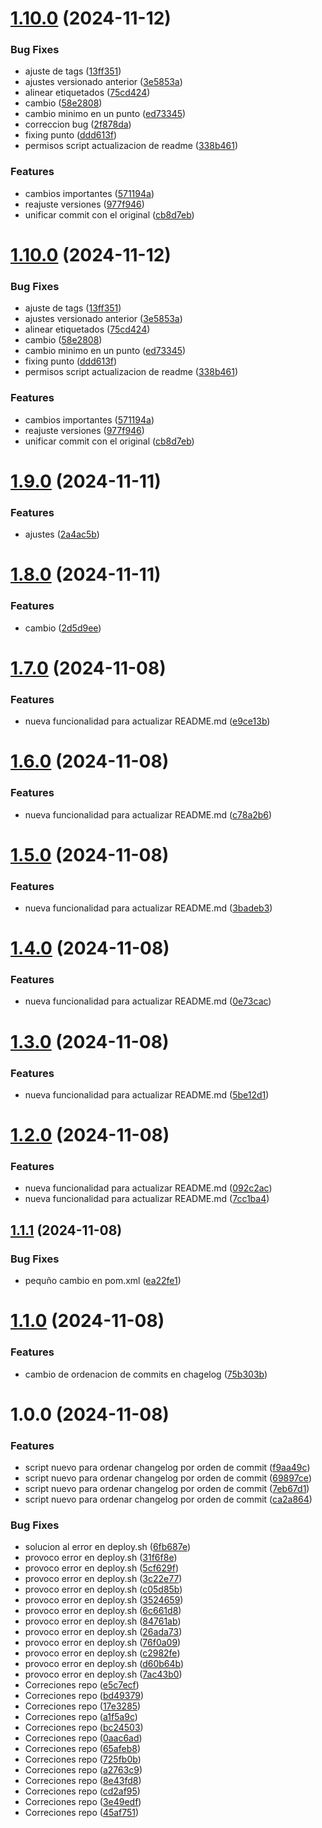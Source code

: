 # [1.10.0](https://github.com/titan85/helloWorld/compare/v1.9.0...v1.10.0) (2024-11-12)


### Bug Fixes

* ajuste de tags ([13ff351](https://github.com/titan85/helloWorld/commit/13ff35163e3538f38e9a8d92233d7a910a8c6034))
* ajustes versionado anterior ([3e5853a](https://github.com/titan85/helloWorld/commit/3e5853a9b0533f6d78afbc89823fcf5285343934))
* alinear etiquetados ([75cd424](https://github.com/titan85/helloWorld/commit/75cd424d6e2f9cd1429c90a4d1b06c52bfe8f160))
* cambio ([58e2808](https://github.com/titan85/helloWorld/commit/58e280887d617f83901db8ef511d273b2c25b61c))
* cambio minimo en un punto ([ed73345](https://github.com/titan85/helloWorld/commit/ed73345b957c989bf926be6cee8164a8c4bcc118))
* correccion bug ([2f878da](https://github.com/titan85/helloWorld/commit/2f878da4071ee222cbeca9be0e7782d8cf61c294))
* fixing punto ([ddd613f](https://github.com/titan85/helloWorld/commit/ddd613fb036435f02ad5d45760c2f1a50254a8c1))
* permisos script actualizacion de readme ([338b461](https://github.com/titan85/helloWorld/commit/338b461ca3829b86b7e77d253d90325f831954bc))


### Features

* cambios importantes ([571194a](https://github.com/titan85/helloWorld/commit/571194a70485d55b6a7f09ac1d5179648667d584))
* reajuste versiones ([977f946](https://github.com/titan85/helloWorld/commit/977f9467c4c8dfdddcb8a6a3e1e0327366a5ce2c))
* unificar commit con el original ([cb8d7eb](https://github.com/titan85/helloWorld/commit/cb8d7ebe4e76f2094da581090dc597d3402f3b84))

# [1.10.0](https://github.com/titan85/helloWorld/compare/v1.9.0...v1.10.0) (2024-11-12)


### Bug Fixes

* ajuste de tags ([13ff351](https://github.com/titan85/helloWorld/commit/13ff35163e3538f38e9a8d92233d7a910a8c6034))
* ajustes versionado anterior ([3e5853a](https://github.com/titan85/helloWorld/commit/3e5853a9b0533f6d78afbc89823fcf5285343934))
* alinear etiquetados ([75cd424](https://github.com/titan85/helloWorld/commit/75cd424d6e2f9cd1429c90a4d1b06c52bfe8f160))
* cambio ([58e2808](https://github.com/titan85/helloWorld/commit/58e280887d617f83901db8ef511d273b2c25b61c))
* cambio minimo en un punto ([ed73345](https://github.com/titan85/helloWorld/commit/ed73345b957c989bf926be6cee8164a8c4bcc118))
* fixing punto ([ddd613f](https://github.com/titan85/helloWorld/commit/ddd613fb036435f02ad5d45760c2f1a50254a8c1))
* permisos script actualizacion de readme ([338b461](https://github.com/titan85/helloWorld/commit/338b461ca3829b86b7e77d253d90325f831954bc))


### Features

* cambios importantes ([571194a](https://github.com/titan85/helloWorld/commit/571194a70485d55b6a7f09ac1d5179648667d584))
* reajuste versiones ([977f946](https://github.com/titan85/helloWorld/commit/977f9467c4c8dfdddcb8a6a3e1e0327366a5ce2c))
* unificar commit con el original ([cb8d7eb](https://github.com/titan85/helloWorld/commit/cb8d7ebe4e76f2094da581090dc597d3402f3b84))

# [1.9.0](https://github.com/titan85/helloWorld/compare/v1.8.0...v1.9.0) (2024-11-11)


### Features

* ajustes ([2a4ac5b](https://github.com/titan85/helloWorld/commit/2a4ac5be0d6fb392ef1b063ac0426bee4091b1d4))

# [1.8.0](https://github.com/titan85/helloWorld/compare/v1.7.0...v1.8.0) (2024-11-11)


### Features

* cambio ([2d5d9ee](https://github.com/titan85/helloWorld/commit/2d5d9ee76556c048d097cbe3c9cd9a81046ce3f2))

# [1.7.0](https://github.com/titan85/helloWorld/compare/v1.6.0...v1.7.0) (2024-11-08)


### Features

* nueva funcionalidad para actualizar README.md ([e9ce13b](https://github.com/titan85/helloWorld/commit/e9ce13b3610782a32f311d8d6f0c38bd4ed6dbd6))

# [1.6.0](https://github.com/titan85/helloWorld/compare/v1.5.0...v1.6.0) (2024-11-08)


### Features

* nueva funcionalidad para actualizar README.md ([c78a2b6](https://github.com/titan85/helloWorld/commit/c78a2b61217813819174cf960344e5d92e5a8aac))

# [1.5.0](https://github.com/titan85/helloWorld/compare/v1.4.0...v1.5.0) (2024-11-08)


### Features

* nueva funcionalidad para actualizar README.md ([3badeb3](https://github.com/titan85/helloWorld/commit/3badeb330dbfe32f5103d55589493a364881c167))

# [1.4.0](https://github.com/titan85/helloWorld/compare/v1.3.0...v1.4.0) (2024-11-08)


### Features

* nueva funcionalidad para actualizar README.md ([0e73cac](https://github.com/titan85/helloWorld/commit/0e73cac11b3921f69a06f49aaaefcd799cecc2a4))

# [1.3.0](https://github.com/titan85/helloWorld/compare/v1.2.0...v1.3.0) (2024-11-08)


### Features

* nueva funcionalidad para actualizar README.md ([5be12d1](https://github.com/titan85/helloWorld/commit/5be12d1915493e2fdd8c8b98d12e169797df1018))

# [1.2.0](https://github.com/titan85/helloWorld/compare/v1.1.1...v1.2.0) (2024-11-08)


### Features

* nueva funcionalidad para actualizar README.md ([092c2ac](https://github.com/titan85/helloWorld/commit/092c2ac389617cd0ff78debcab75bf0c277dc18f))
* nueva funcionalidad para actualizar README.md ([7cc1ba4](https://github.com/titan85/helloWorld/commit/7cc1ba4aaa13b30b6969d7e942c71b482e2cbfe1))

## [1.1.1](https://github.com/titan85/helloWorld/compare/v1.1.0...v1.1.1) (2024-11-08)


### Bug Fixes

* pequño cambio en pom.xml ([ea22fe1](https://github.com/titan85/helloWorld/commit/ea22fe1d23792d7313c631d04c0719216db1ce5d))

# [1.1.0](https://github.com/titan85/helloWorld/compare/v1.0.0...v1.1.0) (2024-11-08)


### Features

* cambio de ordenacion de commits en chagelog ([75b303b](https://github.com/titan85/helloWorld/commit/75b303b25cb1fc43fb3bdf28a9189758b1ab1fa2))

# 1.0.0 (2024-11-08)


### Features

* script nuevo para ordenar changelog por orden de commit ([f9aa49c](https://github.com/titan85/helloWorld/commit/f9aa49cdf6a820a396a8b8a53d86edd48751e1b4))
* script nuevo para ordenar changelog por orden de commit ([69897ce](https://github.com/titan85/helloWorld/commit/69897ce138f004a21be301c8d82de97ab0a8ed73))
* script nuevo para ordenar changelog por orden de commit ([7eb67d1](https://github.com/titan85/helloWorld/commit/7eb67d15993c674b1a83765e79b47e9cea327a95))
* script nuevo para ordenar changelog por orden de commit ([ca2a864](https://github.com/titan85/helloWorld/commit/ca2a86450ce54c6e2f464d8cff581401a42d57e0))


### Bug Fixes

* solucion al error en deploy.sh ([6fb687e](https://github.com/titan85/helloWorld/commit/6fb687e7dd71f7146c1da7ebc49e3ce0538dc1d3))
* provoco error en deploy.sh ([31f6f8e](https://github.com/titan85/helloWorld/commit/31f6f8e5eb2f7ad2b47fe28eabb211dde56b1590))
* provoco error en deploy.sh ([5cf629f](https://github.com/titan85/helloWorld/commit/5cf629f9e1c1d634d2c2005cbe07f82db6323310))
* provoco error en deploy.sh ([3c22e77](https://github.com/titan85/helloWorld/commit/3c22e773a18016c2026fc6fbfc8020624bd4ed5c))
* provoco error en deploy.sh ([c05d85b](https://github.com/titan85/helloWorld/commit/c05d85b7e39affac2ffbd468f9031d39e623c4f2))
* provoco error en deploy.sh ([3524659](https://github.com/titan85/helloWorld/commit/35246598edf1ec4e38d7d072ee484e87a41d66af))
* provoco error en deploy.sh ([6c661d8](https://github.com/titan85/helloWorld/commit/6c661d878ee8ce65b634c446a5db34695f654a40))
* provoco error en deploy.sh ([84761ab](https://github.com/titan85/helloWorld/commit/84761ab8672fe83d888d387ea1d62da60a99dbd9))
* provoco error en deploy.sh ([26ada73](https://github.com/titan85/helloWorld/commit/26ada73af24e75a81b5c48d3fad140370a0068ff))
* provoco error en deploy.sh ([76f0a09](https://github.com/titan85/helloWorld/commit/76f0a0909c285cec8d73590955687ed619bf9cb8))
* provoco error en deploy.sh ([c2982fe](https://github.com/titan85/helloWorld/commit/c2982fede9803b96837b0473ed22b2db2c2f1ea4))
* provoco error en deploy.sh ([d60b64b](https://github.com/titan85/helloWorld/commit/d60b64be6b84d52dc29648393f835167b7b0cd0e))
* provoco error en deploy.sh ([7ac43b0](https://github.com/titan85/helloWorld/commit/7ac43b0fc637fc3703fdf551dde8c1d23a9cc48c))
* Correciones repo ([e5c7ecf](https://github.com/titan85/helloWorld/commit/e5c7ecfb98ed5795e79760768cb68d05364bc5cb))
* Correciones repo ([bd49379](https://github.com/titan85/helloWorld/commit/bd49379a571ae355307d7d2a131943355323b5b2))
* Correciones repo ([17e3285](https://github.com/titan85/helloWorld/commit/17e3285769665223b61fad6bbeed686bd944ccb6))
* Correciones repo ([a1f5a9c](https://github.com/titan85/helloWorld/commit/a1f5a9c69515f153e97c969e9f725ee9243cadc9))
* Correciones repo ([bc24503](https://github.com/titan85/helloWorld/commit/bc24503f7c5209f902a67faab010246f6e64726f))
* Correciones repo ([0aac6ad](https://github.com/titan85/helloWorld/commit/0aac6ad313726a4d5159621787cfe2366f766b5e))
* Correciones repo ([65afeb8](https://github.com/titan85/helloWorld/commit/65afeb8bcf394dbca3bcdd393199f9056c1f8484))
* Correciones repo ([725fb0b](https://github.com/titan85/helloWorld/commit/725fb0b0662f7b29247060a0aa263c134a526a3d))
* Correciones repo ([a2763c9](https://github.com/titan85/helloWorld/commit/a2763c99b3ad3f42ce7a3a877faaa7ad85bc0c57))
* Correciones repo ([8e43fd8](https://github.com/titan85/helloWorld/commit/8e43fd87cf2c5f1bad29b528dac9eb21c9bf7c73))
* Correciones repo ([cd2af95](https://github.com/titan85/helloWorld/commit/cd2af95c7ab983fa6306ea234ad2b8bf24d57146))
* Correciones repo ([3e49edf](https://github.com/titan85/helloWorld/commit/3e49edf81e6dd1cda2cca96852e60f9f3b68f575))
* Correciones repo ([45af751](https://github.com/titan85/helloWorld/commit/45af7511d753a10506fb1737d52ce5b472417cd9))

